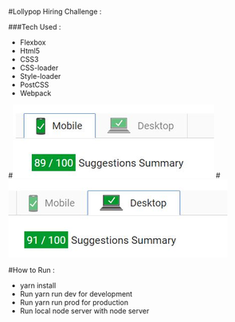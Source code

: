 #Lollypop Hiring Challenge :

###Tech Used :
 - Flexbox
 - Html5
 - CSS3
 - CSS-loader
 - Style-loader
 - PostCSS
 - Webpack
 
#![Alt text](https://github.com/nrvarun/lollypop-hack/blob/master/Mobile.JPG?raw=true "Pagespeed Insights - Mobile")
#![Alt text](https://github.com/nrvarun/lollypop-hack/blob/master/Desktop.JPG?raw=true "Pagespeed Insights - Desktop")

 #How to Run :
 - yarn install
 - Run yarn run dev for development
 - Run yarn run prod for production
 - Run local node server with node server